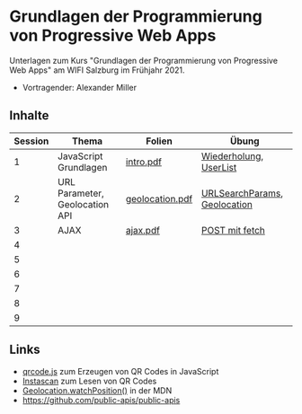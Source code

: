 # Grundlagen der Programmierung von Progressive Web Apps

Unterlagen zum Kurs "Grundlagen der Programmierung von Progressive Web Apps" am WIFI Salzburg im Frühjahr 2021.

- Vortragender: Alexander Miller

## Inhalte

Session | Thema | Folien | Übung
---|---|---|---
1 | JavaScript Grundlagen | [intro.pdf](slides/intro.pdf) | [Wiederholung](src/01-wiederholung), [UserList](src/01)
2 | URL Parameter, Geolocation API | [geolocation.pdf](slides/geolocation.pdf) | [URLSearchParams](src/02-url-parameter), [Geolocation](src/02)
3 | AJAX | [ajax.pdf](slides/ajax.pdf) | [POST mit fetch](src/03/post.js)
4 | 
5 | 
6 | 
7 | 
8 | 
9 | 

## Links

- [qrcode.js](https://davidshimjs.github.io/qrcodejs/) zum Erzeugen von QR Codes in JavaScript
- [Instascan](https://github.com/schmich/instascan) zum Lesen von QR Codes
- [Geolocation.watchPosition()](https://developer.mozilla.org/en-US/docs/Web/API/Geolocation/watchPosition) in der MDN
- https://github.com/public-apis/public-apis
